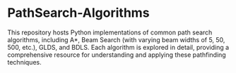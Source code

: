 # PathSearch-Algorithms
This repository hosts Python implementations of common path search algorithms, including A*, Beam Search (with varying beam widths of 5, 50, 500, etc.), GLDS, and BDLS. Each algorithm is explored in detail, providing a comprehensive resource for understanding and applying these pathfinding techniques.
